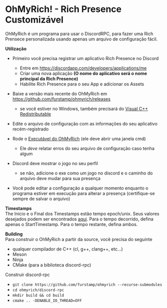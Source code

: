 # OhMyRich! - Rich Presence Customizável

OhMyRich é um programa para usar o DiscordRPC, para fazer uma Rich Prensece personalizada usando apenas um arquivo de configuração fácil.

**Utilização**
- Primeiro você precisa registrar um aplicativo Rich Presence no Discord
     - Entre em https://discordapp.com/developers/applications/me
     - Criar uma nova aplicação **(O nome do aplicativo será o nome principal da Rich Presence)**
     - Habilite Rich Presence para o seu App e adicionar os Assets
- Baixe a versão mais recente do OhMyRich em https://github.com/furstamp/ohmyrich/releases 
  - se você estiver no Windows, também precisará do [Visual C++ Redistributable](https://www.microsoft.com/en-US/download/details.aspx?id=48145)  
- Edite o arquivo de configuração com as informações do seu aplicativo recém-registrado
- Rode o [Executável do OhMyRich](https://github.com/furstamp/ohmyrich/releases) (ele deve abrir uma janela cmd)
    - Ele *deve* relatar erros do seu arquivo de configuração caso tenha algum
- Discord deve mostrar o jogo no seu perfil
	- se não, adicione o exe como um jogo no discord e o caminho do arquivo deve mudar para sua presença

- Você pode editar a configuração a qualquer momento enquanto o programa estiver em execução para alterar a presença (certifique-se sempre de salvar o arquivo)
 
**Timestamps**  
The Início e o Final dos Timestamps estão tempo epoch/unix. 
Seus valores desejados podem ser encontrados [aqui](https://www.epochconverter.com/).
Para o tempo decorrido, defina apenas o StartTimestamp. Para o tempo restante, defina ambos.

**Building**  
Para construir o OhMyRich a partir da source, você precisa do seguinte
  - qualquer compilador de C++ (cl, g++, clang++, etc...)
  - Meson
  - Ninja
  - CMake (para a biblioteca discord-rpc)
  
Construir discord-rpc  
  - ``` git clone https://github.com/furstamp/ohmyrich --recurse-submodules ```  
  - ``` cd ohmyrich/discord-rpc ```  
  - ``` mkdir build && cd build ```  
  - ``` cmake .. -DENABLE_IO_THREAD=OFF ```
